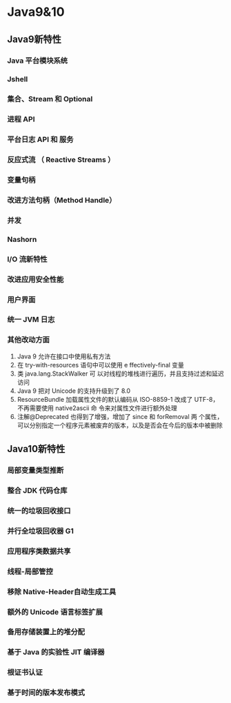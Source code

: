 # Java9&10

## Java9新特性

### Java 平台模块系统

### Jshell

### 集合、Stream 和 Optional

### 进程 API

### 平台日志 API 和 服务

### 反应式流 （ Reactive Streams ）

### 变量句柄

### 改进方法句柄（Method Handle）

### 并发

### Nashorn

### I/O 流新特性

### 改进应用安全性能

### 用户界面

### 统一 JVM 日志

### 其他改动方面

1. Java 9 允许在接口中使用私有方法
2. 在 try-with-resources 语句中可以使用 e ffectively-final 变量
3. 类 java.lang.StackWalker 可 以对线程的堆栈进行遍历，并且支持过滤和延迟访问
4. Java 9 把对 Unicode 的支持升级到了 8.0
5. ResourceBundle 加载属性文件的默认编码从 ISO-8859-1 改成了 UTF-8，不再需要使用 native2ascii 命 令来对属性文件进行额外处理
6. 注解@Deprecated 也得到了增强，增加了 since 和 forRemoval 两 个属性，可以分别指定一个程序元素被废弃的版本，以及是否会在今后的版本中被删除

## Java10新特性

### 局部变量类型推断

### 整合 JDK 代码仓库

### 统一的垃圾回收接口

### 并行全垃圾回收器 G1

### 应用程序类数据共享

### 线程-局部管控

### 移除 Native-Header自动生成工具

### 额外的 Unicode 语言标签扩展

### 备用存储装置上的堆分配

### 基于 Java 的实验性 JIT 编译器

### 根证书认证

### 基于时间的版本发布模式

